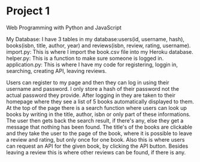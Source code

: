 # Project 1

Web Programming with Python and JavaScript

My Database: 
I have 3 tables in my database:users(id, username, hash), books(isbn, title, author, year) and reviews(isbn, review, rating, username). 
import.py:
This is where I import the book.csv file into my Heroku database. 
helper.py:
This is a function to make sure someone is logged in. 
application.py:
This is where I have my code for registering, loggin in, searching, creating API,  leaving reviews. 

Users can register to my page and then they can log in using their username and password. I only store a hash of their password not the actual password they provide. After logging in they are taken to their homepage where they see a list of 5 books automatically displayed to them. At the top of the page there is a search function where users can look up books by writing in the title, author, isbn or only part of these informations. The user then gets back the search result, if there's any, else they get a message that nothing has been found. The title's of the books are clickable and they take the user to the page of the book, where it is possible to leave a review and rating, but only once for one book. Also this is where users can request an API for the given book, by clicking the API button. Besides leaving a review this is where other reviews can be found, if there is any. 

